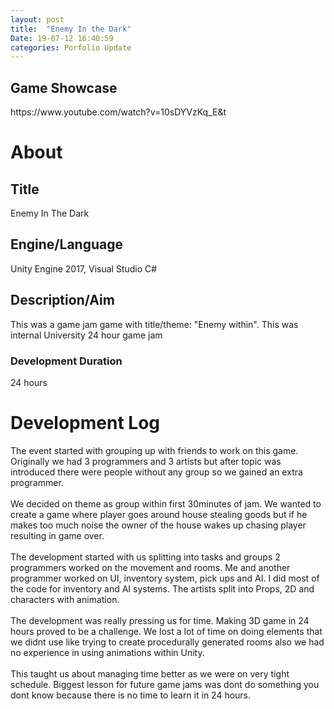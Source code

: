 ```yaml
---
layout: post
title:  "Enemy In the Dark"
Date: 19-07-12 16:40:59 
categories: Porfolio Update
---
```

<p>
<h2><b>Game Showcase</b></h2></p>
<p>https://www.youtube.com/watch?v=10sDYVzKq_E&t</p>
<p>
<h1><b>About</b></h1>
<h2><b>Title</b></h2>
Enemy In The Dark
<h2><b>Engine/Language</b></h2>
Unity Engine 2017, Visual Studio C#
<h2><b> Description/Aim</b></h2>
This was a game jam game with title/theme: "Enemy within". This was internal University 24 hour game jam
<h3>Development Duration</h3>
24 hours
<h1><b>Development Log</b></h1>
The event started with grouping up with friends to work on this game. Originally we had 3 programmers and 3 artists but after topic was introduced there were people without any group so we gained an extra programmer.
<br></br>
We decided on theme as group within first 30minutes of jam. We wanted to create a game where player goes around house stealing goods but if he makes too much noise the owner of the house wakes up chasing player resulting in game over.
<br></br>
The development started with us splitting into tasks and groups 2 programmers worked on the movement and rooms. Me and another programmer worked on UI, inventory system, pick ups and AI. I did most of the code for inventory and AI systems. The artists split into Props, 2D and characters with animation.
<br></br>
The development was really pressing us for time. Making 3D game in 24 hours proved to be a challenge. We lost a lot of time on doing elements that we didnt use like trying to create procedurally generated rooms also we had no experience in using animations within Unity.<br></br>
This taught us about managing time better as we were on very tight schedule. Biggest lesson for future game jams was dont do something you dont know because there is no time to learn it in 24 hours.

</p>



